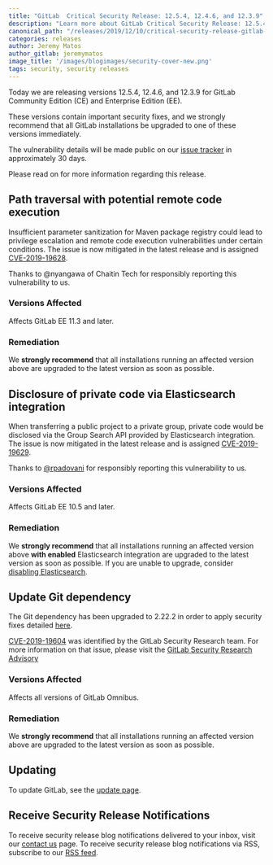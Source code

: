 ```yaml
---
title: "GitLab  Critical Security Release: 12.5.4, 12.4.6, and 12.3.9"
description: "Learn more about GitLab Critical Security Release: 12.5.4, 12.4.6, and 12.3.9 for GitLab Community Edition (CE) and Enterprise Edition (EE)"
canonical_path: "/releases/2019/12/10/critical-security-release-gitlab-12-5-4-released/"
categories: releases
author: Jeremy Matos
author_gitlab: jeremymatos
image_title: '/images/blogimages/security-cover-new.png'
tags: security, security releases
---
```


Today we are releasing versions 12.5.4, 12.4.6, and 12.3.9 for GitLab Community Edition (CE) and Enterprise Edition (EE).

These versions contain important security fixes, and we strongly recommend that all GitLab installations be upgraded to one of these versions immediately.

<!-- more -->

The vulnerability details will be made public on our [issue tracker](https://gitlab.com/gitlab-org/gitlab/issues?label_name%5B%5D=security&scope=all&state=opened) in approximately 30 days.

Please read on for more information regarding this release.

## Path traversal with potential remote code execution

Insufficient parameter sanitization for Maven package registry could lead to privilege escalation and remote code execution vulnerabilities under certain conditions. The issue is now mitigated in the latest release and is assigned [CVE-2019-19628](https://cve.mitre.org/cgi-bin/cvename.cgi?name=CVE-2019-19628).

Thanks to @nyangawa of Chaitin Tech for responsibly reporting this vulnerability to us.

### Versions Affected

Affects GitLab EE 11.3 and later.

### Remediation

We **strongly recommend** that all installations running an affected version above are upgraded to the latest version as soon as possible.

## Disclosure of private code via Elasticsearch integration

When transferring a public project to a private group, private code would be disclosed via the Group Search API provided by Elasticsearch integration. The issue is now mitigated in the latest release and is assigned [CVE-2019-19629](https://cve.mitre.org/cgi-bin/cvename.cgi?name=CVE-2019-19629).

Thanks to [@rpadovani](https://hackerone.com/rpadovani) for responsibly reporting this vulnerability to us.

### Versions Affected

Affects GitLab EE 10.5 and later.

### Remediation

We **strongly recommend** that all installations running an affected version above **with enabled** Elasticsearch integration are upgraded to the latest version as soon as possible. If you are unable to upgrade, consider [disabling Elasticsearch](https://docs.gitlab.com/ee/integration/elasticsearch.html#disabling-elasticsearch).

## Update Git dependency

The Git dependency has been upgraded to 2.22.2 in order to apply security fixes detailed [here](https://raw.githubusercontent.com/git/git/master/Documentation/RelNotes/2.22.2.txt).  

[CVE-2019-19604](https://cve.mitre.org/cgi-bin/cvename.cgi?name=CVE-2019-19604) was identified by the GitLab Security Research team. For more information on that issue, please visit the [GitLab Security Research Advisory](https://gitlab.com/gitlab-com/gl-security/disclosures/blob/master/003_git_submodule/advisory.md)

### Versions Affected

Affects all versions of GitLab Omnibus.

### Remediation

We **strongly recommend** that all installations running an affected version above are upgraded to the latest version as soon as possible.

## Updating

To update GitLab, see the [update page](/update/).

## Receive Security Release Notifications

To receive security release blog notifications delivered to your inbox, visit our [contact us](https://about.gitlab.com/company/contact/) page.
To receive security release blog notifications via RSS, subscribe to our [RSS feed](https://about.gitlab.com/security-releases.xml).
